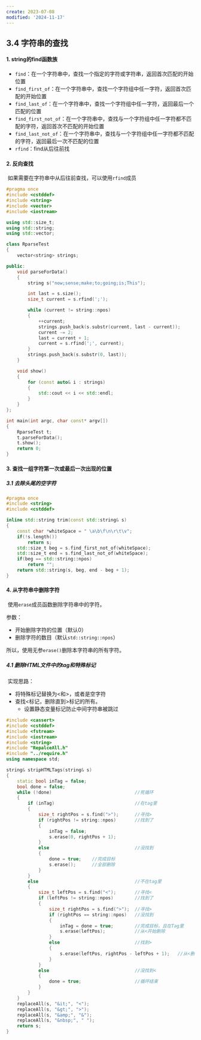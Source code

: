 ```yaml
---
create: 2023-07-08
modified: '2024-11-17'
---
```


## 3.4 字符串的查找

#### 1. string的find函数族

* `find`：在一个字符串中，查找一个指定的字符或字符串，返回首次匹配的开始位置
* `find_first_of`：在一个字符串中，查找一个字符组中任一字符，返回首次匹配的开始位置
* `find_last_of`：在一个字符串中，查找一个字符组中任一字符，返回最后一个匹配的位置
* `find_first_not_of`：在一个字符串中，查找与一个字符组中任一字符都不匹配的字符，返回首次不匹配的开始位置
* `find_last_not_of`：在一个字符串中，查找与一个字符组中任一字符都不匹配的字符，返回最后一次不匹配的位置
* `rfind`：find从后往前找

#### 2. 反向查找

​	如果需要在字符串中从后往前查找，可以使用`rfind`成员

```C++
#pragma once
#include <cstddef>
#include <string>
#include <vector>
#include <iostream>

using std::size_t;
using std::string;
using std::vector;

class RparseTest
{
    vector<string> strings;

public:
    void parseForData()
    {
        string s("now;sense;make;to;going;is;This");

        int last = s.size();
        size_t current = s.rfind(';');

        while (current != string::npos)
        {
            ++current;
            strings.push_back(s.substr(current, last - current));
            current -= 2;
            last = current + 1;
            current = s.rfind(';', current);
        }
        strings.push_back(s.substr(0, last));
    }

    void show()
    {
        for (const auto& i : strings)
        {
            std::cout << i << std::endl;
        }
    }
};

int main(int argc, char const* argv[])
{
    RparseTest t;
    t.parseForData();
    t.show();
    return 0;
}
```

#### 3. 查找一组字符第一次或最后一次出现的位置

##### 3.1 去除头尾的空字符

```C++
#pragma once
#include <string>
#include <cstddef>

inline std::string trim(const std::string& s)
{
    const char *whiteSpace = " \a\b\f\n\r\t\v";
    if(!s.length())
        return s;
    std::size_t beg = s.find_first_not_of(whiteSpace);
    std::size_t end = s.find_last_not_of(whiteSpace);
    if(beg == std::string::npos)
        return "";
    return std::string(s, beg, end - beg + 1);
}
```

#### 4. 从字符串中删除字符

​	使用`erase`成员函数删除字符串中的字符。

参数：

* 开始删除字符的位置（默认0）
* 删除字符的数目（默认`std::string::npos`）

所以，使用无参`erase()`删除本字符串的所有字符。

##### 4.1 删除HTML文件中的tag和特殊标记

​	实现思路：

* 将特殊标记替换为<和>，或者是空字符
* 查找<标记，删除直到>标记的所有。
	* 设置静态变量标记防止中间字符串被跳过

```C++
#include <cassert>
#include <cstddef>
#include <fstream>
#include <iostream>
#include <string>
#include "RepalceAll.h"
#include "../require.h"
using namespace std;

string& stripHTMLTags(string& s)
{
	static bool inTag = false;
	bool done = false;
	while (!done)								//死循环
	{
		if (inTag)								//在tag里
		{
			size_t rightPos = s.find(">");		//寻找>
			if (rightPos != string::npos) 		//找到了
			{
				inTag = false;
				s.erase(0, rightPos + 1);
			}
			else								//没找到
			{
				done = true;	//完成目标
				s.erase();		//全部删除
			}
		}
		else									//不在tag里
		{
			size_t leftPos = s.find("<");		//寻找<
			if (leftPos != string::npos)		//找到了
			{
				size_t rightPos = s.find(">");	//寻找>
				if (rightPos == string::npos)	//没找到
				{
					inTag = done = true;		//完成目标，且在Tag里
					s.erase(leftPos);			//从<开始删除
				}
				else							//找到>
				{
					s.erase(leftPos, rightPos - leftPos + 1);	//从<删除到>
				}
			}
			else								//没找到<
			{
				done = true;					//循环结束
			}
		}
	}
	replaceAll(s, "&it;", "<");
	replaceAll(s, "&gt;", ">");
	replaceAll(s, "&amp;", "&");
	replaceAll(s, "&nbsp;", " ");
	return s;
}
```